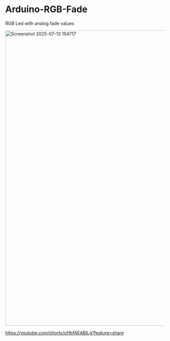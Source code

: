 # Arduino-RGB-Fade
RGB Led with analog fade values

<img width="1981" height="932" alt="Screenshot 2025-07-13 154717" src="https://github.com/user-attachments/assets/65a3147d-ac58-4896-b78c-76b1edf963e7" />

https://youtube.com/shorts/oHbfAEABlLg?feature=share
